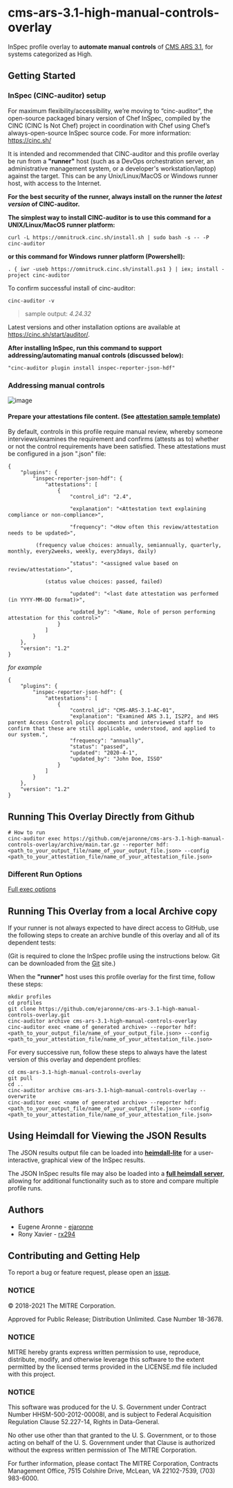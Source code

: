 # cms-ars-3.1-high-manual-controls-overlay
InSpec profile overlay to **automate manual controls** of [CMS ARS 3.1](https://www.cms.gov/Research-Statistics-Data-and-Systems/CMS-Information-Technology/InformationSecurity/Info-Security-Library-Items/ARS-31-Publication.html), for systems categorized as High. 

## Getting Started  

### InSpec (CINC-auditor) setup
For maximum flexibility/accessibility, we’re moving to “cinc-auditor”, the open-source packaged binary version of Chef InSpec, compiled by the CINC (CINC Is Not Chef) project in coordination with Chef using Chef’s always-open-source InSpec source code. For more information: https://cinc.sh/

It is intended and recommended that CINC-auditor and this profile overlay be run from a __"runner"__ host (such as a DevOps orchestration server, an administrative management system, or a developer's workstation/laptop) against the target. This can be any Unix/Linux/MacOS or Windows runner host, with access to the Internet.

__For the best security of the runner, always install on the runner the _latest version_ of CINC-auditor.__ 

__The simplest way to install CINC-auditor is to use this command for a UNIX/Linux/MacOS runner platform:__
```
curl -L https://omnitruck.cinc.sh/install.sh | sudo bash -s -- -P cinc-auditor
```

__or this command for Windows runner platform (Powershell):__
```
. { iwr -useb https://omnitruck.cinc.sh/install.ps1 } | iex; install -project cinc-auditor
```
To confirm successful install of cinc-auditor:
```
cinc-auditor -v
```
> sample output:  _4.24.32_

Latest versions and other installation options are available at https://cinc.sh/start/auditor/.

__After installing InSpec, run this command to support addressing/automating manual controls (discussed below):__
```
"cinc-auditor plugin install inspec-reporter-json-hdf" 
```

### Addressing manual controls
![image](https://user-images.githubusercontent.com/34140975/111183325-294dab80-8586-11eb-908a-912db61894c7.png)


#### Prepare your attestations file content. (See [attestation sample template](https://github.com/ejaronne/cms-ars-3.1-high-manual-controls-overlay/blob/update/attestation-template-cms-ars-3.1-high-manual-controls-overlay.json))

By default, controls in this profile require manual review, whereby someone interviews/examines the requirement and confirms (attests as to) whether or not the control requirements have been satisfied. These attestations must be configured in a json ".json" file:
```
{
    "plugins": {
        "inspec-reporter-json-hdf": {
            "attestations": [
                {
                    "control_id": "2.4",
                    
                    "explanation": "<Attestation text explaining compliance or non-compliance>",
                    
                    "frequency": "<How often this review/attestation needs to be updated>", 
                   
         (frequency value choices: annually, semiannually, quarterly, monthly, every2weeks, weekly, every3days, daily)
             
                    "status": "<assigned value based on review/attestation>",
                    
            (status value choices: passed, failed)

                    "updated": "<last date attestation was performed (in YYYY-MM-DD format)>",
                                        
                    "updated_by": "<Name, Role of person performing attestation for this control>" 
                }
            ]
        }
    },
    "version": "1.2"
}
```
_for example_
```
{
    "plugins": {
        "inspec-reporter-json-hdf": {
            "attestations": [
                {
                    "control_id": "CMS-ARS-3.1-AC-01",
                    "explanation": "Examined ARS 3.1, IS2P2, and HHS parent Access Control policy documents and interviewed staff to confirm that these are still applicable, understood, and applied to our system.",
                    "frequency": "annually",
                    "status": "passed",
                    "updated": "2020-4-1",
                    "updated_by": "John Doe, ISSO"
                }
            ]
        }
    },
    "version": "1.2"
}
```

## Running This Overlay Directly from Github

```
# How to run
cinc-auditor exec https://github.com/ejaronne/cms-ars-3.1-high-manual-controls-overlay/archive/main.tar.gz --reporter hdf:<path_to_your_output_file/name_of_your_output_file.json> --config <path_to_your_attestation_file/name_of_your_attestation_file.json>
```

### Different Run Options

  [Full exec options](https://docs.chef.io/inspec/cli/#options-3)

## Running This Overlay from a local Archive copy 

If your runner is not always expected to have direct access to GitHub, use the following steps to create an archive bundle of this overlay and all of its dependent tests:

(Git is required to clone the InSpec profile using the instructions below. Git can be downloaded from the [Git](https://git-scm.com/book/en/v2/Getting-Started-Installing-Git) site.)

When the __"runner"__ host uses this profile overlay for the first time, follow these steps: 

```
mkdir profiles
cd profiles
git clone https://github.com/ejaronne/cms-ars-3.1-high-manual-controls-overlay.git
cinc-auditor archive cms-ars-3.1-high-manual-controls-overlay
cinc-auditor exec <name of generated archive> --reporter hdf:<path_to_your_output_file/name_of_your_output_file.json> --config <path_to_your_attestation_file/name_of_your_attestation_file.json>
```

For every successive run, follow these steps to always have the latest version of this overlay and dependent profiles:

```
cd cms-ars-3.1-high-manual-controls-overlay
git pull
cd ..
cinc-auditor archive cms-ars-3.1-high-manual-controls-overlay --overwrite
cinc-auditor exec <name of generated archive> --reporter hdf:<path_to_your_output_file/name_of_your_output_file.json> --config <path_to_your_attestation_file/name_of_your_attestation_file.json>
```

## Using Heimdall for Viewing the JSON Results

The JSON results output file can be loaded into __[heimdall-lite](https://heimdall-lite.mitre.org/)__ for a user-interactive, graphical view of the InSpec results. 

The JSON InSpec results file may also be loaded into a __[full heimdall server](https://github.com/mitre/heimdall)__, allowing for additional functionality such as to store and compare multiple profile runs.

## Authors
* Eugene Aronne - [ejaronne](https://github.com/ejaronne)
* Rony Xavier - [rx294](https://github.com/rx294)

## Contributing and Getting Help
To report a bug or feature request, please open an [issue](https://github.com/CMSgov/cms-ars-3.1-moderate-aws-rds-oracle-mysql-ee-5.7-cis-overlay/issues/new).

### NOTICE

© 2018-2021 The MITRE Corporation.

Approved for Public Release; Distribution Unlimited. Case Number 18-3678.

### NOTICE 

MITRE hereby grants express written permission to use, reproduce, distribute, modify, and otherwise leverage this software to the extent permitted by the licensed terms provided in the LICENSE.md file included with this project.

### NOTICE  

This software was produced for the U. S. Government under Contract Number HHSM-500-2012-00008I, and is subject to Federal Acquisition Regulation Clause 52.227-14, Rights in Data-General.  

No other use other than that granted to the U. S. Government, or to those acting on behalf of the U. S. Government under that Clause is authorized without the express written permission of The MITRE Corporation.

For further information, please contact The MITRE Corporation, Contracts Management Office, 7515 Colshire Drive, McLean, VA  22102-7539, (703) 983-6000.

